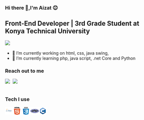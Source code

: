 ### Hi there 👋,I'm Aizat :blush:

## Front-End Developer | 3rd Grade Student at Konya Technical University
 <img src="https://media4.giphy.com/media/L1R1tvI9svkIWwpVYr/giphy.gif?cid=ecf05e473b5xjgfu8yc9od3g7hg9xeue87cn1si6flw8pklx&rid=giphy.gif&ct=g" >

- 🔭 I’m currently working on html, css, java swing,
- 🌱 I’m currently learning php, java script, .net Core and Python

### Reach out to me
[<img align="left" src="https://cdn-icons.flaticon.com/png/128/3488/premium/3488338.png?token=exp=1640534024~hmac=d51d17de664d7661a84c72401f86d77e" width="25"/>][Linkedin]
[<img align="left" src="https://cdn-icons.flaticon.com/png/128/3938/premium/3938036.png?token=exp=1640534211~hmac=4d054efd58440c2c3501af0af3955384" width="25"/>][instagram]


[instagram]:https://instagram.com/aizatesen1?utm_medium=copy_link
[Linkedin]:https://www.linkedin.com/in/aizatesenbekova
<br/>
<br/>

### Tech I use 

<img align="left" src="https://raw.githubusercontent.com/github/explore/80688e429a7d4ef2fca1e82350fe8e3517d3494d/topics/java/java.png" width="25" height="25" />
<img align="left" src="https://raw.githubusercontent.com/github/explore/80688e429a7d4ef2fca1e82350fe8e3517d3494d/topics/html/html.png" width="29" height="25"/>
<img align="left" src="https://raw.githubusercontent.com/github/explore/80688e429a7d4ef2fca1e82350fe8e3517d3494d/topics/css/css.png" width="29" height="25"/>
<img align="left" src="https://raw.githubusercontent.com/github/explore/80688e429a7d4ef2fca1e82350fe8e3517d3494d/topics/php/php.png" width="29" height="25"/>
<img align="left" src="https://raw.githubusercontent.com/github/explore/80688e429a7d4ef2fca1e82350fe8e3517d3494d/topics/c/c.png" width="25" height="25"/>



<!--

- 📫 How to reach me: ...
- 😄 Pronouns: ...
- ⚡ Fun fact: ...
-->
